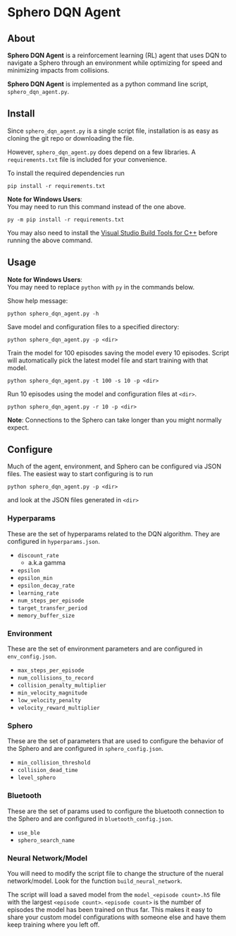 # Sphero DQN Agent

## About

**Sphero DQN Agent** is a reinforcement learning (RL) agent that uses DQN
to navigate a Sphero through an environment while optimizing for speed
and minimizing impacts from collisions.

**Sphero DQN Agent** is implemented as a python command line script, `sphero_dqn_agent.py`.


## Install

Since `sphero_dqn_agent.py` is a single script file,
installation is as easy as cloning the git repo or downloading the file.

However, `sphero_dqn_agent.py` does depend on a few libraries.
A `requirements.txt` file is included for your convenience.

To install the required dependencies run
```
pip install -r requirements.txt
```

**Note for Windows Users**:\
You may need to run this command instead of the one above.
```
py -m pip install -r requirements.txt
```
You may also need to install the [Visual Studio Build Tools for C++](https://visualstudio.microsoft.com/thank-you-downloading-visual-studio/?sku=BuildTools&rel=16)
before running the above command.


## Usage

**Note for Windows Users**:\
You may need to replace `python` with `py` in the commands below.

Show help message:
```
python sphero_dqn_agent.py -h
```

Save model and configuration files to a specified directory:
```
python sphero_dqn_agent.py -p <dir>
```

Train the model for 100 episodes saving the model every 10 episodes.
Script will automatically pick the latest model file and start training
with that model.
```
python sphero_dqn_agent.py -t 100 -s 10 -p <dir>
```

Run 10 episodes using the model and configuration files at `<dir>`.
```
python sphero_dqn_agent.py -r 10 -p <dir>
```

**Note**: Connections to the Sphero can take longer than you might normally expect.


## Configure

Much of the agent, environment, and Sphero can be configured via JSON files.
The easiest way to start configuring is to run
```
python sphero_dqn_agent.py -p <dir>
```
and look at the JSON files generated in `<dir>`


### Hyperparams

These are the set of hyperparams related to the DQN algorithm.
They are configured in `hyperparams.json`.
* `discount_rate`
  * a.k.a gamma
* `epsilon`
* `epsilon_min`
* `epsilon_decay_rate`
* `learning_rate`
* `num_steps_per_episode`
* `target_transfer_period`
* `memory_buffer_size`


### Environment

These are the set of environment parameters and are configured in `env_config.json`.
* `max_steps_per_episode`
* `num_collisions_to_record`
* `collision_penalty_multiplier`
* `min_velocity_magnitude`
* `low_velocity_penalty`
* `velocity_reward_multiplier`


### Sphero

These are the set of parameters that are used to configure the behavior of the Sphero
and are configured in `sphero_config.json`.
* `min_collision_threshold`
* `collision_dead_time`
* `level_sphero`


### Bluetooth

These are the set of params used to configure the bluetooth connection to the Sphero
and are configured in `bluetooth_config.json`.
* `use_ble`
* `sphero_search_name`


### Neural Network/Model

You will need to modify the script file to change the structure of the nueral network/model.
Look for the function `build_neural_network`.

The script will load a saved model from the `model_<episode count>.h5` file with the largest `<episode count>`.
`<episode count>` is the number of episodes the model has been trained on thus far.
This makes it easy to share your custom model configurations with someone else
and have them keep training where you left off.
